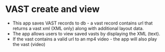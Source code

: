 # VAST create and view

- This app saves VAST records to db - a vast record contains url that returns a vast xml (XML only) along with additional layout data.
- The app allows users to view saved vasts by displaying the XML (text).   
- If the vast contains a valid url to an mp4 video - the app will also play the vast (video)